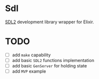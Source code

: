 # Sdl

[SDL2](https://www.libsdl.org/) development library wrapper for Elixir.

# TODO

- [ ] add `make` capability
- [ ] add basic `SDL2` functions implementation
- [ ] add basic `GenServer` for holding state
- [ ] add `MVP` example

